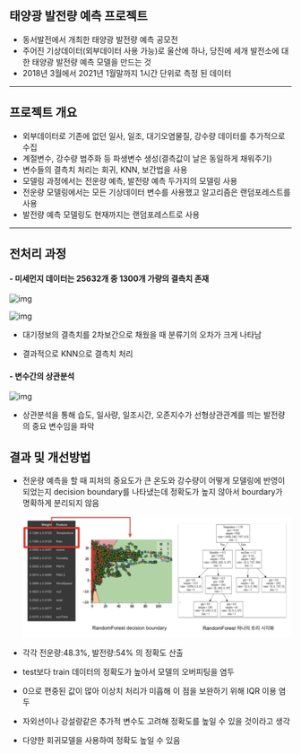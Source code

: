 ## 태양광 발전량 예측 프로젝트

* 동서발전에서 개최한 태양광 발전량 예측 공모전
* 주어진 기상데이터(외부데이터 사용 가능)로 울산에 하나, 당진에 세개 발전소에 대한 태양광 발전량 예측 모델을 만드는 것 
* 2018년 3월에서 2021년 1월말까지 1시간 단위로 측정 된 데이터

***

## 프로젝트 개요

* 외부데이터로 기존에 없던 일사, 일조, 대기오염물질, 강수량 데이터를 추가적으로 수집
* 계절변수, 강수량 범주화 등 파생변수 생성(결측값이 날은 동일하게 채워주기)
* 변수들의 결측치 처리는 회귀, KNN, 보간법을 사용
* 모델링 과정에서는 전운량 예측, 발전량 예측 두가지의 모델링 사용
* 전운량 모델링에서는 모든 기상데이터 변수를 사용했고 알고리즘은 랜덤포레스트를 사용
* 발전량 예측 모델링도 현재까지는 랜덤포레스트로 사용

***

## 전처리 과정

#### - 미세먼지 데이터는 25632개 중 1300개 가량의 결측치 존재

![img](https://lh4.googleusercontent.com/c5Eg7aPKdLpY2bmLYmjXYuUjjK9NTFbT7aI-VvVLKelsjD58rnONzhSzHfLHSgTcWXNsAn8NZSLvwqzRsP37oa8k7kCXpdIFElF_R_MD8pRlHEowuv2I6hKOeDSkYNTt)

![img](https://lh4.googleusercontent.com/DY8jSrLNhGuFTgP_I80ze3cQ0qC7lIb-tqt-1q3y-Y9nxzF-YDuSUXP44Kc_tF_ga6eC-XFZPC6d3ox65eBJO6BI0ZxzyIiWY432EZ0w7s60lFwkfBDkRN4S2mTYbfF6)

* 대기정보의 결측치를 2차보간으로 채웠을 때 분류기의 오차가 크게 나타남

* 결과적으로 KNN으로 결측치 처리

  

#### - 변수간의 상관분석

![img](https://lh3.googleusercontent.com/b2db0rNRq1SjBXRzs4DqNigW9lJlsyGrSnmSxHOVxcrQGhyc4YLJyQOPKlcGcpqlk5WRHUO9hdAKLSZXDl5oBTJpy_i_N6dv90iCLuWGUzwGU6Dbyi8VD7EZ7ZqFk6Sz)

* 상관분석을 통해 습도, 일사량, 일조시간, 오존지수가 선형상관관계를 띄는 발전량의 중요 변수임을 파악

## 결과 및 개선방법

* 전운량 예측을 할 때 피처의 중요도가 큰 온도와 강수량이 어떻게 모델링에 반영이 되었는지 decision boundary를 나타냈는데 정확도가 높지 않아서 bourdary가 명확하게 분리되지 않음

  ![result](README.assets/result.png)

  

* 각각 전운량:48.3%, 발전량:54% 의 정확도 산출

* test보다 train 데이터의 정확도가 높아서 모델의 오버피팅을 염두

* 0으로 편중된 값이 많아 이상치 처리가 미흡해 이 점을 보완하기 위해 IQR 이용 염두

* 자외선이나 강설량같은 추가적 변수도 고려해 정확도를 높일 수 있을 것이라고 생각

* 다양한 회귀모델을 사용하여 정확도 높일 수 있음

  
